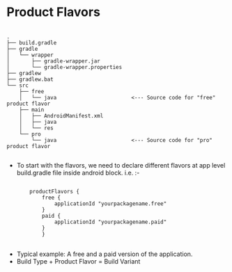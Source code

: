 <h1>Product Flavors</h1>
<pre><code>
.
├── build.gradle
├── gradle
│   └── wrapper
│       ├── gradle-wrapper.jar
│       └── gradle-wrapper.properties
├── gradlew
├── gradlew.bat
└── src
    ├── free
    │   └── java                        <--- Source code for "free" product flavor
    ├── main
    │   ├── AndroidManifest.xml
    │   ├── java
    │   └── res
    └── pro
        └── java                        <--- Source code for "pro" product flavor
        </code></pre>

<ul>
<li>
To start with the flavors, we need to declare different flavors at app level build.gradle file inside android block.
	i.e. :-<pre><code>
	productFlavors {
        free {
            applicationId "yourpackagename.free"
        }
        paid {
            applicationId "yourpackagename.paid"
        }
        }
</code>
</pre>
</li>
<li>Typical example: A free and a paid version of the application.</li>
<li>Build Type + Product Flavor = Build Variant</li>
</ul>
